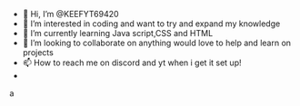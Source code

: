 - 👋 Hi, I’m @KEEFYT69420
- 👀 I’m interested in coding and want to try and expand my knowledge
- 🌱 I’m currently learning Java script,CSS and HTML
- 💞️ I’m looking to collaborate on anything would love to help and learn on projects
- 📫 How to reach me on discord and yt when i get it set up!
- 
a
